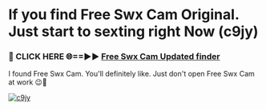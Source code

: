 # If you find Free Swx Cam Original. Just start to sexting right Now (c9jy)

<h3>🔴 CLICK HERE 🌐==►► <a href="https://tinyurl.com/mtbk5fxa" rel="nofollow">Free Swx Cam Updated finder</a></h3>

I found Free Swx Cam. You'll definitely like. Just don't open Free Swx Cam at work 😉💬

[![c9jy](https://i.imgur.com/Q8WKrnY.jpeg)](https://tinyurl.com/mtbk5fxa)
